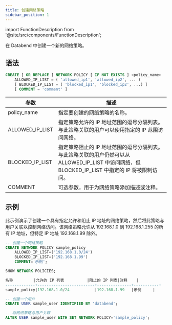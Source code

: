 ```yaml
---
title: 创建网络策略
sidebar_position: 1
---
```


import FunctionDescription from '@site/src/components/FunctionDescription';

<FunctionDescription description="引入或更新版本：v1.2.341"/>

在 Databend 中创建一个新的网络策略。

## 语法

```sql
CREATE [ OR REPLACE ] NETWORK POLICY [ IF NOT EXISTS ] <policy_name>
    ALLOWED_IP_LIST = ( 'allowed_ip1', 'allowed_ip2', ... )
    [ BLOCKED_IP_LIST = ( 'blocked_ip1', 'blocked_ip2', ...) ]
    [ COMMENT = 'comment' ]
```

| 参数             | 描述                                                                                                                                                                                       |
|-----------------|--------------------------------------------------------------------------------------------------------------------------------------------------------------------------------------------------|
| policy_name     | 指定要创建的网络策略的名称。                                                                                                                                           |
| ALLOWED_IP_LIST | 指定策略允许的 IP 地址范围的逗号分隔列表。与此策略关联的用户可以使用指定的 IP 范围访问网络。                     |
| BLOCKED_IP_LIST | 指定策略阻止的 IP 地址范围的逗号分隔列表。与此策略关联的用户仍然可以从 ALLOWED_IP_LIST 中访问网络，但 BLOCKED_IP_LIST 中指定的 IP 将被限制访问。  |
| COMMENT         | 可选参数，用于为网络策略添加描述或注释。                                                                                                                |

## 示例

此示例演示了创建一个具有指定允许和阻止 IP 地址的网络策略，然后将此策略与用户关联以控制网络访问。该网络策略允许从 192.168.1.0 到 192.168.1.255 的所有 IP 地址，但特定 IP 地址 192.168.1.99 除外。

```sql
-- 创建一个网络策略
CREATE NETWORK POLICY sample_policy
    ALLOWED_IP_LIST=('192.168.1.0/24')
    BLOCKED_IP_LIST=('192.168.1.99')
    COMMENT='示例';

SHOW NETWORK POLICIES;

名称         |允许的 IP 列表          |阻止的 IP 列表|注释    |
-------------+-------------------------+---------------+-----------+
sample_policy|192.168.1.0/24           |192.168.1.99   |示例     |

-- 创建一个用户
CREATE USER sample_user IDENTIFIED BY 'databend';

-- 将网络策略与用户关联
ALTER USER sample_user WITH SET NETWORK POLICY='sample_policy';
```